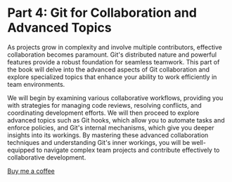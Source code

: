 Part 4: Git for Collaboration and Advanced Topics
=================================================

As projects grow in complexity and involve multiple contributors, effective collaboration becomes paramount. Git's distributed nature and powerful features provide a robust foundation for seamless teamwork. This part of the book will delve into the advanced aspects of Git collaboration and explore specialized topics that enhance your ability to work efficiently in team environments.

We will begin by examining various collaborative workflows, providing you with strategies for managing code reviews, resolving conflicts, and coordinating development efforts. We will then proceed to explore advanced topics such as Git hooks, which allow you to automate tasks and enforce policies, and Git's internal mechanisms, which give you deeper insights into its workings. By mastering these advanced collaboration techniques and understanding Git's inner workings, you will be well-equipped to navigate complex team projects and contribute effectively to collaborative development.


<a href="https://buymeacoffee.com/bigian" target="_blank">Buy me a coffee</a>
